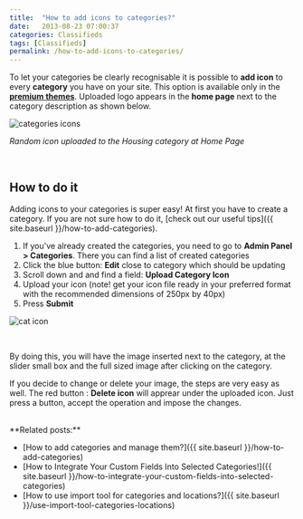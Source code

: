 ```yaml
---
title:  "How to add icons to categories?"
date:   2013-08-23 07:00:37
categories: Classifieds
tags: [Classifieds]
permalink: /how-to-add-icons-to-categories/
---
```

To let your categories be clearly recognisable it is possible to **add icon** to every **category** you have on your site. This option is available only in the **[premium themes](http://open-classifieds.com/market/)**. Uploaded logo appears in the **home page** next to the category description as shown below.

![categories icons](http://open-classifieds.com/wp-content/uploads/2013/08/categories-icons1.png)

_Random icon uploaded to the Housing category at Home Page_

 

## How to do it

Adding icons to your categories is super easy! At first you have to create a category. If you are not sure how to do it, [check out our useful tips]({{ site.baseurl }}/how-to-add-categories). 

1. If you've already created the categories, you need to go to **Admin Panel > Categories**. There you can find a list of created categories 
2. Click the blue button: **Edit** close to category which should be updating 
3. Scroll down and and find a field: **Upload Category Icon** 
4. Upload your icon (note! get your icon file ready in your preferred format with the recommended dimensions of 250px by 40px) 
5. Press **Submit** 

![cat icon](http://open-classifieds.com/wp-content/uploads/2013/08/cat-icon.png)

<br>

By doing this, you will have the image inserted next to the category, at the slider small box and the full sized image after clicking on the category. 

If you decide to change or delete your image, the steps are very easy as well. The red button : **Delete icon** will apprear under the uploaded icon. Just press a button, accept the operation and impose the changes. 

<br>
**Related posts:**

  * [How to add categories and manage them?]({{ site.baseurl }}/how-to-add-categories)
  * [How to Integrate Your Custom Fields Into Selected Categories!]({{ site.baseurl }}/how-to-integrate-your-custom-fields-into-selected-categories)
  * [How to use import tool for categories and locations?]({{ site.baseurl }}/use-import-tool-categories-locations)
  
